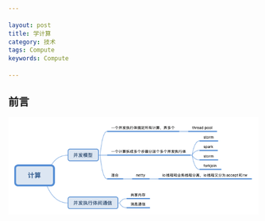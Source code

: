 ```yaml
---

layout: post
title: 学计算
category: 技术
tags: Compute
keywords: Compute

---
```


## 前言


![](/public/upload/compute/compute.png)
